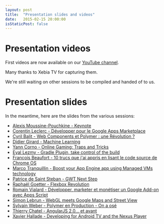 ```yaml
---
layout: post
title:  "Presentation slides and videos"
date:   2015-02-15 20:00:00
isStaticPost: false
---
```

# Presentation videos

First videos are now available on our <a href="http://www.youtube.com/playlist?list=PLjgOQrtHWokjXE5FFW3yCoowy4Y8D6nJA">YouTube channel</a>.

Many thanks to Xebia TV for capturing them.

We're still waiting on other sessions to be compiled and handed of to us.

# Presentation slides

In the meantime, here are the slides from the various sessions:

* <a href="https://docs.google.com/file/d/0B_4fKsULreWNTTkzclMtVi05WjA">Alexis Moussine-Pouchkine - Keynote</a>
* <a href="https://docs.google.com/presentation/d/1uhf_SSlsy7Bdo3u2C0wsGkrAWIOlLFG6p5skburempY/edit?usp=sharing">Corentin Leclerc - Développer pour le Google Apps Marketplace</a>
* <a href="https://docs.google.com/presentation/d/1OVb84GPc_cXzx1FBDsABAYyjKw90Wb2GYZT9dg0TfOo/edit?usp=sharing">Cyril Balit - Web Components et Polymer : une Révolution ?</a>
* <a href="https://docs.google.com/presentation/d/1_RiznHg4c1shZJg6i2YidZ0OhbhmDvs9ZuTu9o3n_nA/edit?usp=sharing">Didier Girard - Machine Learning</a>
* <a href="https://drive.google.com/file/d/0B_4fKsULreWNa3pxZFVpaVZnMnVReWUxdXJUQllBRXNhajhN/view?usp=sharing">Yann Corno - Online Gaming: Traps and Tricks</a>
* <a href="https://docs.google.com/presentation/d/1SDx4O1r4oE1C7fYV3GPPnUF9_V3MQWYSuLmkngiZCUA/edit?usp=sharing">Eyal Lezmy - Gradle Plugin, take control of the build</a>
* <a href="https://docs.google.com/presentation/d/1HGdQ4Ixn4o9BY5qTLysM_Cn7YkQSpATL9RxQ-bGcgQM/edit?usp=sharing">François Beaufort - 10 trucs que j'ai appris en lisant le code source de Chrome OS</a>
* <a href="https://docs.google.com/presentation/d/1utEjCwZG1sHJXu7IEwQOcQrDY97Kh-x0Ld7tfUkpHnQ/edit?usp=sharing">Marco Tranquillin - Boost your App Engine app using Managed VMs technology</a>
* <a href="https://docs.google.com/presentation/d/191-hRIBmAWtT6vdpKeEXs2es2VZgUEYvE2w25oiQtXo/edit?usp=sharing">Patrice de Saint Steban - GWT Next Step</a>
* <a href="https://drive.google.com/file/d/0B_4fKsULreWNSllvMnNCaGtmNUE/view?usp=sharing">Raphaël Goetter - Flexbox Revolution</a>
* <a href="https://docs.google.com/presentation/d/1FSh5Tcc7bPDX1_1s2J37xukvXICbSzo-nnk4FkKzlzg/edit?usp=sharing">Romain Vialard - Développer, marketer et monétiser un Google Add-on avec Apps Script</a>
* <a href="https://docs.google.com/presentation/d/1efh0GBZtnkGXJ_UmxbnEAcyy4sp5MxXEA7e2g1ofBJA/edit?usp=sharing">Simon Lebrun - WebGL meets Google Maps and Street View</a>
* <a href="https://drive.google.com/file/d/0B_4fKsULreWNYnREM2JCZ2xTVnc/view?usp=sharing">Sylvain Weber - Polymer en Production - On a osé</a>
* <a href="https://drive.google.com/file/d/0B_4fKsULreWNMHY5emw0c1JYNU0/view?usp=sharing">Thierry Chatel - AngularJS 2.0... et avant</a>
* <a href="https://drive.google.com/file/d/0B_4fKsULreWNTWtkbi0yN2tyaFRJbTBoYVBEVkR6M19ycktr/view?usp=sharing">Xavier Hallade - Developing for Android TV and the Nexus Player</a>
